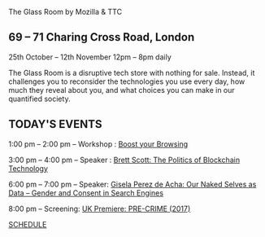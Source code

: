The Glass Room by Mozilla & TTC

## 69 – 71 Charing Cross Road, London

25th October – 12th November
12pm – 8pm daily

The Glass Room is a disruptive tech store with nothing for sale. Instead, it challenges you to reconsider the technologies you use every day, how much they reveal about you, and what choices you can make in our quantified society.

## TODAY'S EVENTS

1:00 pm – 2:00 pm – Workshop :  [Boost your Browsing](https://theglassroom.org/schedule/events/boost-your-browsing/)

3:00 pm – 4:00 pm – Speaker :  [Brett Scott: The Politics of Blockchain Technology](https://theglassroom.org/schedule/events/brett-scott-politics-blockchain-technology/)

6:00 pm – 7:00 pm – Speaker: [Gisela Perez de Acha: Our Naked Selves as Data – Gender and Consent in Search Engines](https://theglassroom.org/schedule/events/gisela-perez-de-acha-naked-selves-data-gender-consent-search-engines/)

8:00 pm – Screening: [UK Premiere: PRE-CRIME (2017)](https://theglassroom.org/schedule/events/uk-premiere-pre-crime-2017/)

[SCHEDULE](https://theglassroom.org/schedule/)